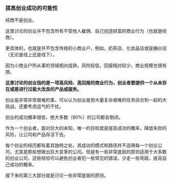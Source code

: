 ### 提高创业成功的可能性

经商不是创业。

这里讨论的创业并不包含所有不受他人雇佣、自己创造财富的商业行为（也就是经商）。

更具体的，也就是并不包含传统的小商业户，例如，奶茶店、化妆品店或是婚纱店（无论是线上还是线下）。

因为小商业户所从事的领域相对成熟，风险较低，回报相对较少，商业规模也很有限。

**这里讨论的创业指的是一项高风险、高回报的商业行为，创业者要提供一个从未存在或是进行过极大改良的产品或服务。**

创业是非常非常艰难的事，可以认为创业是把大量复杂艰难的任务综合到一起的大挑战，还要考虑运气的干扰。

创业的成功概率很低，绝大多数（90%）的公司都会倒闭。

作为一个创业者，面对巨大的未知，唯一的目标就是提高成功的概率，降低失败的风险，让公司和产品存活下去。

每个创业的经历都有着其独特之处，其成功的模式和路径并不适用每一个创业公司，尤其是那些想做出巨大变革的公司。但是有一些非常底层的原则适用于大多数的创业公司，这些经验可以避免创业者犯一些常见的错误，少走一些弯路，提高自己成功的概率。

接下来的第三大部分就是讨论一些非常底层的原则。
